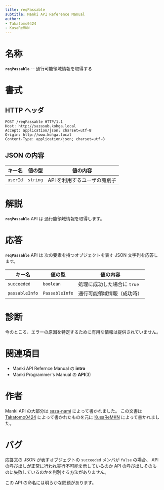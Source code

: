 ```yaml
---
title: reqPassable
subtitle: Manki API Reference Manual
author:
- Takatomo0424
- KusaReMKN
---
```


# 名称

**`reqPassable`** -- 通行可能領域情報を取得する


# 書式

## HTTP ヘッダ

```http
POST /reqPassable HTTP/1.1
Host: http://sazasub.kohga.local
Accept: application/json; charset=utf-8
Origin: http://www.kohga.local
Content-Type: application/json; charset=utf-8
```

## JSON の内容

| キー名   | 値の型   | 値の内容                                              |
| -------- | -------- | ----------------------------------------------------- |
| `userId` | `string` | API を利用するユーザの識別子                          |


# 解説

**`reqPassable`** API は
通行能領域情報を取得します。


# 応答

**`reqPassable`** API は
次の要素を持つオブジェクトを表す JSON 文字列を応答します。

| キー名         | 値の型         | 値の内容                                  |
| -------------- | -------------- | ----------------------------------------- |
| `succeeded`    | `boolean`      | 処理に成功した場合に `true`               |
| `passableInfo` | `PassableInfo` | 通行可能領域情報（成功時）                |


# 診断

今のところ、エラーの原因を特定するために有用な情報は提供されていません。


# 関連項目

- Manki API Refernce Manual の **intro**
- Manki Programmer's Manual の **API**(3)


# 作者

Manki API の大部分は [saza-nami] によって書かれました。
この文書は [Takatomo0424] によって書かれたものを元に
[KusaReMKN] によって書かれました。


# バグ

応答文の JSON が表すオブジェクトの `succeeded` メンバが `false` の場合、
API の呼び出しが正常に行われ実行不可能を示しているのか
API の呼び出しそのものに失敗しているのかを判別する方法がありません。

この API の命名には明らかな問題があります。


[saza-nami]:	https://github.com/saza-nami
[Takatomo0424]:	https://github.com/Takatomo0424
[KusaReMKN]:	https://github.com/KusaReMKN
